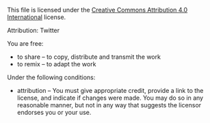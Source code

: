 This file is licensed under the [Creative Commons Attribution 4.0 International](https://creativecommons.org/licenses/by/4.0/deed.en) license.
	
Attribution: Twitter

You are free:
* to share – to copy, distribute and transmit the work
* to remix – to adapt the work

Under the following conditions:
* attribution – You must give appropriate credit, provide a link to the license, and indicate if changes were made. You may do so in any reasonable manner, but not in any way that suggests the licensor endorses you or your use.